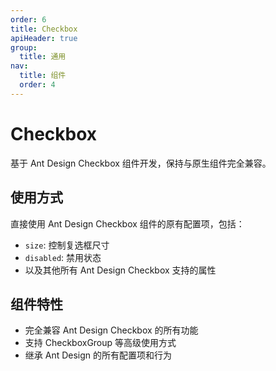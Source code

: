 ```yaml
---
order: 6
title: Checkbox
apiHeader: true
group:
  title: 通用
nav:
  title: 组件
  order: 4
---
```


# Checkbox

基于 Ant Design Checkbox 组件开发，保持与原生组件完全兼容。

## 使用方式

直接使用 Ant Design Checkbox 组件的原有配置项，包括：

- `size`: 控制复选框尺寸
- `disabled`: 禁用状态
- 以及其他所有 Ant Design Checkbox 支持的属性

## 组件特性

- 完全兼容 Ant Design Checkbox 的所有功能
- 支持 CheckboxGroup 等高级使用方式
- 继承 Ant Design 的所有配置项和行为

<code src="./example/demo1.tsx"></code>
